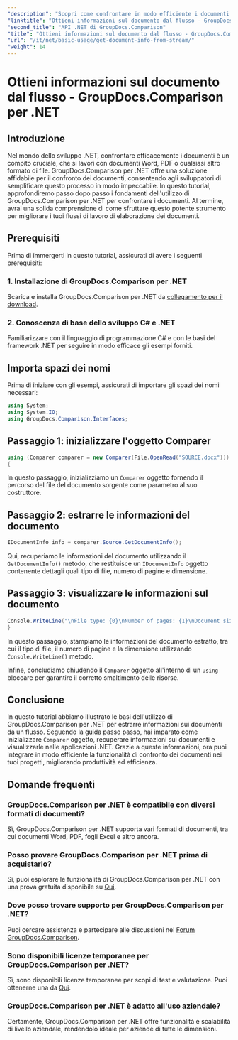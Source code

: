 ```yaml
---
"description": "Scopri come confrontare in modo efficiente i documenti in .NET utilizzando GroupDocs.Comparison, migliorando in modo ottimale i flussi di lavoro di elaborazione dei documenti."
"linktitle": "Ottieni informazioni sul documento dal flusso - GroupDocs.Comparison per .NET"
"second_title": "API .NET di GroupDocs.Comparison"
"title": "Ottieni informazioni sul documento dal flusso - GroupDocs.Comparison per .NET"
"url": "/it/net/basic-usage/get-document-info-from-stream/"
"weight": 14
---
```


# Ottieni informazioni sul documento dal flusso - GroupDocs.Comparison per .NET

## Introduzione
Nel mondo dello sviluppo .NET, confrontare efficacemente i documenti è un compito cruciale, che si lavori con documenti Word, PDF o qualsiasi altro formato di file. GroupDocs.Comparison per .NET offre una soluzione affidabile per il confronto dei documenti, consentendo agli sviluppatori di semplificare questo processo in modo impeccabile. In questo tutorial, approfondiremo passo dopo passo i fondamenti dell'utilizzo di GroupDocs.Comparison per .NET per confrontare i documenti. Al termine, avrai una solida comprensione di come sfruttare questo potente strumento per migliorare i tuoi flussi di lavoro di elaborazione dei documenti.
## Prerequisiti
Prima di immergerti in questo tutorial, assicurati di avere i seguenti prerequisiti:
### 1. Installazione di GroupDocs.Comparison per .NET
Scarica e installa GroupDocs.Comparison per .NET da [collegamento per il download](https://releases.groupdocs.com/comparison/net/).
### 2. Conoscenza di base dello sviluppo C# e .NET
Familiarizzare con il linguaggio di programmazione C# e con le basi del framework .NET per seguire in modo efficace gli esempi forniti.

## Importa spazi dei nomi
Prima di iniziare con gli esempi, assicurati di importare gli spazi dei nomi necessari:
```csharp
using System;
using System.IO;
using GroupDocs.Comparison.Interfaces;
```

## Passaggio 1: inizializzare l'oggetto Comparer
```csharp
using (Comparer comparer = new Comparer(File.OpenRead("SOURCE.docx")))
{
```
In questo passaggio, inizializziamo un `Comparer` oggetto fornendo il percorso del file del documento sorgente come parametro al suo costruttore.
## Passaggio 2: estrarre le informazioni del documento
```csharp
IDocumentInfo info = comparer.Source.GetDocumentInfo();
```
Qui, recuperiamo le informazioni del documento utilizzando il `GetDocumentInfo()` metodo, che restituisce un `IDocumentInfo` oggetto contenente dettagli quali tipo di file, numero di pagine e dimensione.
## Passaggio 3: visualizzare le informazioni sul documento
```csharp
Console.WriteLine("\nFile type: {0}\nNumber of pages: {1}\nDocument size: {2} bytes", info.FileType, info.PageCount, info.Size);
}
```
In questo passaggio, stampiamo le informazioni del documento estratto, tra cui il tipo di file, il numero di pagine e la dimensione utilizzando `Console.WriteLine()` metodo.

Infine, concludiamo chiudendo il `Comparer` oggetto all'interno di un `using` bloccare per garantire il corretto smaltimento delle risorse.

## Conclusione
In questo tutorial abbiamo illustrato le basi dell'utilizzo di GroupDocs.Comparison per .NET per estrarre informazioni sui documenti da un flusso. Seguendo la guida passo passo, hai imparato come inizializzare `Comparer` oggetto, recuperare informazioni sui documenti e visualizzarle nelle applicazioni .NET. Grazie a queste informazioni, ora puoi integrare in modo efficiente la funzionalità di confronto dei documenti nei tuoi progetti, migliorando produttività ed efficienza.
## Domande frequenti
### GroupDocs.Comparison per .NET è compatibile con diversi formati di documenti?
Sì, GroupDocs.Comparison per .NET supporta vari formati di documenti, tra cui documenti Word, PDF, fogli Excel e altro ancora.
### Posso provare GroupDocs.Comparison per .NET prima di acquistarlo?
Sì, puoi esplorare le funzionalità di GroupDocs.Comparison per .NET con una prova gratuita disponibile su [Qui](https://releases.groupdocs.com/).
### Dove posso trovare supporto per GroupDocs.Comparison per .NET?
Puoi cercare assistenza e partecipare alle discussioni nel [Forum GroupDocs.Comparison](https://forum.groupdocs.com/c/comparison/12).
### Sono disponibili licenze temporanee per GroupDocs.Comparison per .NET?
Sì, sono disponibili licenze temporanee per scopi di test e valutazione. Puoi ottenerne una da [Qui](https://purchase.groupdocs.com/temporary-license/).
### GroupDocs.Comparison per .NET è adatto all'uso aziendale?
Certamente, GroupDocs.Comparison per .NET offre funzionalità e scalabilità di livello aziendale, rendendolo ideale per aziende di tutte le dimensioni.